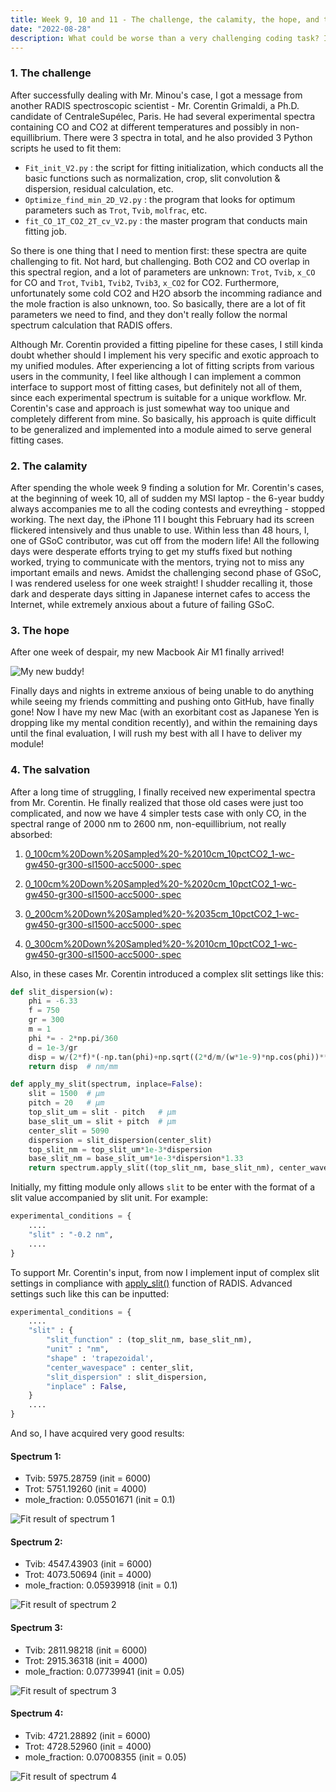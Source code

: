 ```yaml
---
title: Week 9, 10 and 11 - The challenge, the calamity, the hope, and the salvation.
date: "2022-08-28"
description: What could be worse than a very challenging coding task? It is a very challenging coding task while your computer is down.
---
```


### 1. The challenge

After successfully dealing with Mr. Minou's case, I got a message from another RADIS spectroscopic scientist - Mr. Corentin Grimaldi, a Ph.D. candidate of CentraleSupélec, Paris. He had several experimental spectra containing CO and CO2 at different temperatures and possibly in non-equillibrium. There were 3 spectra in total, and he also provided 3 Python scripts he used to fit them:

- `Fit_init_V2.py` : the script for fitting initialization, which conducts all the basic functions such as normalization, crop, slit convolution & dispersion, residual calculation, etc.
- `Optimize_find_min_2D_V2.py` : the program that looks for optimum parameters such as `Trot`, `Tvib`, `molfrac`, etc.
- `fit_CO_1T_CO2_2T_cv_V2.py` :  the master program that conducts main fitting job.

So there is one thing that I need to mention first: these spectra are quite challenging to fit. Not hard, but challenging. Both CO2 and CO overlap in this spectral region, and a lot of parameters are unknown: `Trot`, `Tvib`, `x_CO` for CO and `Trot`, `Tvib1`, `Tvib2`, `Tvib3`, `x_CO2` for CO2. Furthermore, unfortunately some cold CO2 and H2O absorb the incomming radiance and the mole fraction is also unknown, too. So basically, there are a lot of fit parameters we need to find, and they don't really follow the normal spectrum calculation that RADIS offers. 

Although Mr. Corentin provided a fitting pipeline for these cases, I still kinda doubt whether should I implement his very specific and exotic approach to my unified modules. After experiencing a lot of fitting scripts from various users in the community, I feel like although I can implement a common interface to support most of fitting cases, but definitely not all of them, since each experimental spectrum is suitable for a unique workflow. Mr. Corentin's case and approach is just somewhat way too unique and completely different from mine. So basically, his approach is quite difficult to be generalized and implemented into a module aimed to serve general fitting cases.

### 2. The calamity

After spending the whole week 9 finding a solution for Mr. Corentin's cases, at the beginning of week 10, all of sudden my MSI laptop - the 6-year buddy always accompanies me to all the coding contests and evreything - stopped working. The next day, the iPhone 11 I bought this February had its screen flickered intensively and thus unable to use. Within less than 48 hours, I, one of GSoC contributor, was cut off from the modern life! All the following days were desperate efforts trying to get my stuffs fixed but nothing worked, trying to communicate with the mentors, trying not to miss any important emails and news. Amidst the challenging second phase of GSoC, I was rendered useless for one week straight! I shudder recalling it, those dark and desperate days sitting in Japanese internet cafes to access the Internet, while extremely anxious about a future of failing GSoC.

### 3. The hope

After one week of despair, my new Macbook Air M1 finally arrived!

![My new buddy!](./new_Mac.jpeg)

Finally days and nights in extreme anxious of being unable to do anything while seeing my friends committing and pushing onto GitHub, have finally gone! Now I have my new Mac (with an exorbitant cost as Japanese Yen is dropping like my mental condition recently), and within the remaining days until the final evaluation, I will rush my best with all I have to deliver my module!

### 4. The salvation

After a long time of struggling, I finally received new experimental spectra from Mr. Corentin. He finally realized that those old cases were just too complicated, and now we have 4 simpler tests case with only CO, in the spectral range of 2000 nm to 2600 nm, non-equillibrium, not really absorbed:

1. [0_100cm%20Down%20Sampled%20-%2010cm_10pctCO2_1-wc-gw450-gr300-sl1500-acc5000-.spec](./0_100cm%20Down%20Sampled%20-%2010cm_10pctCO2_1-wc-gw450-gr300-sl1500-acc5000-.spec)

2. [0_100cm%20Down%20Sampled%20-%2020cm_10pctCO2_1-wc-gw450-gr300-sl1500-acc5000-.spec](0_100cm%20Down%20Sampled%20-%2020cm_10pctCO2_1-wc-gw450-gr300-sl1500-acc5000-.spec)

3. [0_200cm%20Down%20Sampled%20-%2035cm_10pctCO2_1-wc-gw450-gr300-sl1500-acc5000-.spec](./0_200cm%20Down%20Sampled%20-%2035cm_10pctCO2_1-wc-gw450-gr300-sl1500-acc5000-.spec)

4. [0_300cm%20Down%20Sampled%20-%2010cm_10pctCO2_1-wc-gw450-gr300-sl1500-acc5000-.spec](./0_300cm%20Down%20Sampled%20-%2010cm_10pctCO2_1-wc-gw450-gr300-sl1500-acc5000-.spec)

Also, in these cases Mr. Corentin introduced a complex slit settings like this:

````python
def slit_dispersion(w):
    phi = -6.33
    f = 750
    gr = 300
    m = 1
    phi *= - 2*np.pi/360
    d = 1e-3/gr
    disp = w/(2*f)*(-np.tan(phi)+np.sqrt((2*d/m/(w*1e-9)*np.cos(phi))**2-1))
    return disp  # nm/mm

def apply_my_slit(spectrum, inplace=False):
    slit = 1500  # µm
    pitch = 20   # µm
    top_slit_um = slit - pitch   # µm
    base_slit_um = slit + pitch  # µm
    center_slit = 5090
    dispersion = slit_dispersion(center_slit)
    top_slit_nm = top_slit_um*1e-3*dispersion
    base_slit_nm = base_slit_um*1e-3*dispersion*1.33
    return spectrum.apply_slit((top_slit_nm, base_slit_nm), center_wavespace=center_slit, unit='nm', shape='trapezoidal', slit_dispersion=slit_dispersion, inplace=inplace)
````

Initially, my fitting module only allows `slit` to be enter with the format of a slit value accompanied by slit unit. For example:

````python
experimental_conditions = {
    ....
    "slit" : "-0.2 nm",
    ....
}
````

To support Mr. Corentin's input, from now I implement input of complex slit settings in compliance with [apply_slit()](https://radis.readthedocs.io/en/latest/source/radis.spectrum.spectrum.html#radis.spectrum.spectrum.Spectrum.apply_slit) function of RADIS. Advanced settings such like this can be inputted:

````python
experimental_conditions = {
    ....
    "slit" : {
        "slit_function" : (top_slit_nm, base_slit_nm),
        "unit" : "nm",
        "shape" : 'trapezoidal',
        "center_wavespace" : center_slit,
        "slit_dispersion" : slit_dispersion,
        "inplace" : False,
    }
    ....
}
````

And so, I have acquired very good results:

#### Spectrum 1:

- Tvib:             5975.28759 (init = 6000)
- Trot:             5751.19260 (init = 4000)
- mole_fraction:    0.05501671 (init = 0.1)

![Fit result of spectrum 1](./s1.png)

#### Spectrum 2:
- Tvib:             4547.43903 (init = 6000)
- Trot:             4073.50694 (init = 4000)
- mole_fraction:    0.05939918 (init = 0.1)

![Fit result of spectrum 2](./s2.png)

#### Spectrum 3:

- Tvib:             2811.98218 (init = 6000)
- Trot:             2915.36318 (init = 4000)
- mole_fraction:    0.07739941 (init = 0.05)

![Fit result of spectrum 3](./s3.png)

#### Spectrum 4:

- Tvib:             4721.28892 (init = 6000)
- Trot:             4728.52960 (init = 4000)
- mole_fraction:    0.07008355 (init = 0.05)

![Fit result of spectrum 4](./s4.png)